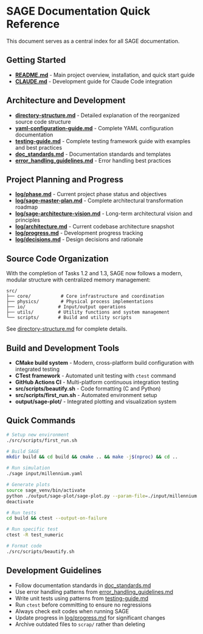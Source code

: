 # SAGE Documentation Quick Reference

This document serves as a central index for all SAGE documentation.

## Getting Started

- **[README.md](../README.md)** - Main project overview, installation, and quick start guide
- **[CLAUDE.md](../CLAUDE.md)** - Development guide for Claude Code integration

## Architecture and Development

- **[directory-structure.md](directory-structure.md)** - Detailed explanation of the reorganized source code structure
- **[yaml-configuration-guide.md](yaml-configuration-guide.md)** - Complete YAML configuration documentation
- **[testing-guide.md](testing-guide.md)** - Complete testing framework guide with examples and best practices
- **[doc_standards.md](doc_standards.md)** - Documentation standards and templates
- **[error_handling_guidelines.md](error_handling_guidelines.md)** - Error handling best practices

## Project Planning and Progress

- **[log/phase.md](../log/phase.md)** - Current project phase status and objectives
- **[log/sage-master-plan.md](../log/sage-master-plan.md)** - Complete architectural transformation roadmap
- **[log/sage-architecture-vision.md](../log/sage-architecture-vision.md)** - Long-term architectural vision and principles
- **[log/architecture.md](../log/architecture.md)** - Current codebase architecture snapshot
- **[log/progress.md](../log/progress.md)** - Development progress tracking
- **[log/decisions.md](../log/decisions.md)** - Design decisions and rationale

## Source Code Organization

With the completion of Tasks 1.2 and 1.3, SAGE now follows a modern, modular structure with centralized memory management:

```
src/
├── core/           # Core infrastructure and coordination
├── physics/        # Physical process implementations
├── io/            # Input/output operations
├── utils/         # Utility functions and system management
└── scripts/       # Build and utility scripts
```

See [directory-structure.md](directory-structure.md) for complete details.

## Build and Development Tools

- **CMake build system** - Modern, cross-platform build configuration with integrated testing
- **CTest framework** - Automated unit testing with `ctest` command
- **GitHub Actions CI** - Multi-platform continuous integration testing
- **src/scripts/beautify.sh** - Code formatting (C and Python)
- **src/scripts/first_run.sh** - Automated environment setup
- **output/sage-plot/** - Integrated plotting and visualization system

## Quick Commands

```bash
# Setup new environment
./src/scripts/first_run.sh

# Build SAGE
mkdir build && cd build && cmake .. && make -j$(nproc) && cd ..

# Run simulation
./sage input/millennium.yaml

# Generate plots
source sage_venv/bin/activate
python ./output/sage-plot/sage-plot.py --param-file=./input/millennium.yaml
deactivate

# Run tests
cd build && ctest --output-on-failure

# Run specific test
ctest -R test_numeric

# Format code
./src/scripts/beautify.sh
```

## Development Guidelines

- Follow documentation standards in [doc_standards.md](doc_standards.md)
- Use error handling patterns from [error_handling_guidelines.md](error_handling_guidelines.md)
- Write unit tests using patterns from [testing-guide.md](testing-guide.md)
- Run `ctest` before committing to ensure no regressions
- Always check exit codes when running SAGE
- Update progress in [log/progress.md](../log/progress.md) for significant changes
- Archive outdated files to `scrap/` rather than deleting